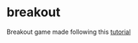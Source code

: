 # breakout
Breakout game made following this [tutorial](https://www.youtube.com/watch?v=3KWEud12Pxo)
